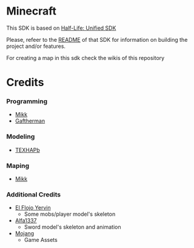 # Minecraft

This SDK is based on [Half-Life: Unified SDK](https://github.com/twhl-community/halflife-unified-sdk)

Please, refeer to the [README](https://github.com/twhl-community/halflife-unified-sdk/blob/master/README.md) of that SDK for information on building the project and/or features.

For creating a map in this sdk check the wikis of this repository

# Credits

### Programming
- [Mikk](https://github.com/Mikk155)
- [Gaftherman](https://github.com/Gaftherman)

### Modeling
- [TEXHAPb](https://github.com/TEXHAPb777)

### Maping
- [Mikk](https://github.com/Mikk155)

### Additional Credits
- [El Flojo Yervin](https://gamebanana.com/mods/402402)
    - Some mobs/player model's skeleton
- [Alfa1337](https://gamebanana.com/mods/180193)
    - Sword model's skeleton and animation
- [Mojang](https://www.minecraft.net/)
    - Game Assets
